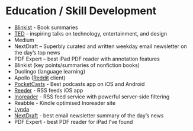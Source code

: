 # Education / Skill Development

* [Blinkist](http://blinki.st/89daef1176a6) - Book summaries
* [TED](https://github.com/leovogel/Personal-Wiki/tree/eb976237c89f7a734d342a3a182c78d188982eb4/TED.com) - inspiring talks on technology, entertainment, and design
* Medium
* NextDraft – Superbly curated and written weekday email newsletter on the day’s top news
* PDF Expert – best iPad PDF reader with annotation features
* Blinkist \(key points/summaries of nonfiction books\)
* Duolingo \(language learning\)
* Apollo \([Reddit](http://Reddit.com) client\)
* [PocketCasts](https://www.shiftyjelly.com/pocketcasts/) - Best podcasts app on iOS and Android
* [Reeder](http://reederapp.com/) - RSS feeds iOS app
* [Inoreader](https://www.inoreader.com) - RSS feed service with powerful server-side filtering
* Reabble - Kindle optimised Inoreader site
* [Lynda](https://www.lynda.com)
* [NextDraft](http://NextDraft.net) - best email newsletter summary of the day’s news
* PDF Expert - best PDF reader for iPad I’ve found

